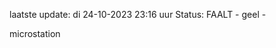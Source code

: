 laatste update: 
di 24-10-2023 23:16   uur 
Status: FAALT - geel - 
<div class="service Y">microstation</div>